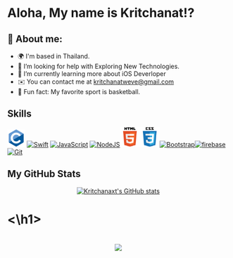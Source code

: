 <h1>Aloha, My name is Kritchanat!?</h1>

💫 About me:
----------------------------
* 🌍 I'm based in Thailand.
* 🫠 I’m looking for help with Exploring New Technologies.
* 🔭 I’m currently learning more about iOS Deverloper
* ✉️ You can contact me at kritchanatweve@gmail.com
* 🏀 Fun fact: My favorite sport is basketball.

Skills
----------------------------

<p align="left">
<a href="https://www.cprogramming.com/" target="_blank" rel="noreferrer"><img src="https://raw.githubusercontent.com/devicons/devicon/master/icons/c/c-original.svg" alt="c" width="40" height="40" /></a> <a href="https://developer.apple.com/swift/" target="_blank" rel="noreferrer"><img src="https://raw.githubusercontent.com/danielcranney/readme-generator/main/public/icons/skills/swift-colored.svg" width="36" height="36" alt="Swift" /></a>  <a href="https://developer.mozilla.org/en-US/docs/Web/JavaScript" target="_blank" rel="noreferrer"><img src="https://raw.githubusercontent.com/danielcranney/readme-generator/main/public/icons/skills/javascript-colored.svg" width="36" height="36" alt="JavaScript" /></a> <a href="https://nodejs.org/en/" target="_blank" rel="noreferrer"><img src="https://raw.githubusercontent.com/danielcranney/readme-generator/main/public/icons/skills/nodejs-colored.svg" width="36" height="36" alt="NodeJS" /></a><a href="[https://www.w3.org/html/](https://developer.mozilla.org/en-US/docs/Glossary/HTML5)" target="_blank" rel="noreferrer"><img src="https://raw.githubusercontent.com/devicons/devicon/master/icons/html5/html5-original-wordmark.svg" alt="html5" width="45" height="45"/></a><a href="https://www.w3schools.com/css/" target="_blank" rel="noreferrer"><img src="https://raw.githubusercontent.com/devicons/devicon/master/icons/css3/css3-original-wordmark.svg" alt="css3" width="45" height="45"/></a><a href="https://getbootstrap.com/" target="_blank" rel="noreferrer"><img src="https://raw.githubusercontent.com/danielcranney/readme-generator/main/public/icons/skills/bootstrap-colored.svg" width="36" height="36" alt="Bootstrap" /></a><a href="https://firebase.google.com/" target="_blank" rel="noreferrer"><img src="https://www.vectorlogo.zone/logos/firebase/firebase-icon.svg" alt="firebase" width="40" height="40" /><a href="https://git-scm.com/" target="_blank" rel="noreferrer"><img src="https://raw.githubusercontent.com/danielcranney/readme-generator/main/public/icons/skills/git-colored.svg" width="36" height="36" alt="Git" /></a>
</p>

My GitHub Stats
----------------------------
 
<p align="center">
<a href="http://www.github.com/Kritchanaxt"><img src="https://github-readme-stats.vercel.app/api?username=Kritchanaxt&show_icons=true&hide=&count_private=true&title_color=ef4444&text_color=ec4899&icon_color=6366f1&bg_color=0f172a&hide_border=true&show_icons=true" alt="Kritchanaxt's GitHub stats" /></a>
</p>
<h1><\h1>
<p align="center">
<a href="http://www.github.com/Kritchanaxt"><img src="https://github-readme-streak-stats.herokuapp.com/?user=Kritchanaxt&stroke=ec4899&background=0f172a&ring=ef4444&fire=ef4444&currStreakNum=ec4899&currStreakLabel=ef4444&sideNums=ec4899&sideLabels=ec4899&dates=ec4899&hide_border=true" /></a>
</p>
